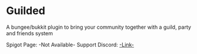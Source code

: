 # Guilded
A bungee/bukkit plugin to bring your community together with a guild, party and friends system

Spigot Page: -Not Available-
Support Discord: [-Link-](https://discord.gg/69NWW6A)
